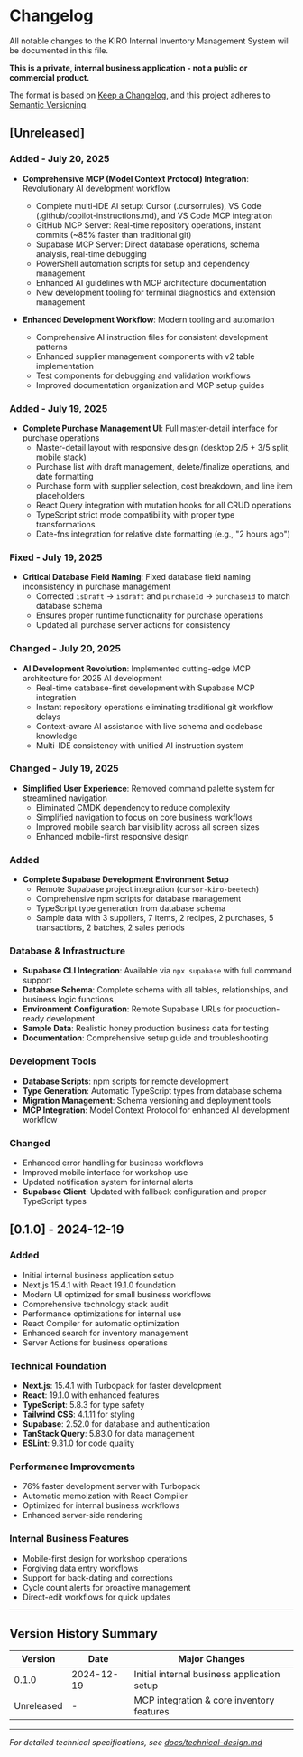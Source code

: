 # Changelog

All notable changes to the KIRO Internal Inventory Management System will be documented in this file.

**This is a private, internal business application - not a public or commercial product.**

The format is based on [Keep a Changelog](https://keepachangelog.com/en/1.0.0/),
and this project adheres to [Semantic Versioning](https://semver.org/spec/v2.0.0.html).

## [Unreleased]

### Added - July 20, 2025

- **Comprehensive MCP (Model Context Protocol) Integration**: Revolutionary AI development workflow
  - Complete multi-IDE AI setup: Cursor (.cursorrules), VS Code (.github/copilot-instructions.md), and VS Code MCP integration
  - GitHub MCP Server: Real-time repository operations, instant commits (~85% faster than traditional git)
  - Supabase MCP Server: Direct database operations, schema analysis, real-time debugging
  - PowerShell automation scripts for setup and dependency management
  - Enhanced AI guidelines with MCP architecture documentation
  - New development tooling for terminal diagnostics and extension management

- **Enhanced Development Workflow**: Modern tooling and automation
  - Comprehensive AI instruction files for consistent development patterns
  - Enhanced supplier management components with v2 table implementation
  - Test components for debugging and validation workflows
  - Improved documentation organization and MCP setup guides

### Added - July 19, 2025

- **Complete Purchase Management UI**: Full master-detail interface for purchase operations
  - Master-detail layout with responsive design (desktop 2/5 + 3/5 split, mobile stack)
  - Purchase list with draft management, delete/finalize operations, and date formatting
  - Purchase form with supplier selection, cost breakdown, and line item placeholders
  - React Query integration with mutation hooks for all CRUD operations
  - TypeScript strict mode compatibility with proper type transformations
  - Date-fns integration for relative date formatting (e.g., "2 hours ago")

### Fixed - July 19, 2025

- **Critical Database Field Naming**: Fixed database field naming inconsistency in purchase management
  - Corrected `isDraft` → `isdraft` and `purchaseId` → `purchaseid` to match database schema
  - Ensures proper runtime functionality for purchase operations
  - Updated all purchase server actions for consistency

### Changed - July 20, 2025

- **AI Development Revolution**: Implemented cutting-edge MCP architecture for 2025 AI development
  - Real-time database-first development with Supabase MCP integration
  - Instant repository operations eliminating traditional git workflow delays
  - Context-aware AI assistance with live schema and codebase knowledge
  - Multi-IDE consistency with unified AI instruction system

### Changed - July 19, 2025

- **Simplified User Experience**: Removed command palette system for streamlined navigation
  - Eliminated CMDK dependency to reduce complexity
  - Simplified navigation to focus on core business workflows
  - Improved mobile search bar visibility across all screen sizes
  - Enhanced mobile-first responsive design

### Added

- **Complete Supabase Development Environment Setup**
  - Remote Supabase project integration (`cursor-kiro-beetech`)
  - Comprehensive npm scripts for database management
  - TypeScript type generation from database schema
  - Sample data with 3 suppliers, 7 items, 2 recipes, 2 purchases, 5 transactions, 2 batches, 2 sales periods

### Database & Infrastructure

- **Supabase CLI Integration**: Available via `npx supabase` with full command support
- **Database Schema**: Complete schema with all tables, relationships, and business logic functions
- **Environment Configuration**: Remote Supabase URLs for production-ready development
- **Sample Data**: Realistic honey production business data for testing
- **Documentation**: Comprehensive setup guide and troubleshooting

### Development Tools

- **Database Scripts**: npm scripts for remote development
- **Type Generation**: Automatic TypeScript types from database schema
- **Migration Management**: Schema versioning and deployment tools
- **MCP Integration**: Model Context Protocol for enhanced AI development workflow

### Changed

- Enhanced error handling for business workflows
- Improved mobile interface for workshop use
- Updated notification system for internal alerts
- **Supabase Client**: Updated with fallback configuration and proper TypeScript types

## [0.1.0] - 2024-12-19

### Added

- Initial internal business application setup
- Next.js 15.4.1 with React 19.1.0 foundation
- Modern UI optimized for small business workflows
- Comprehensive technology stack audit
- Performance optimizations for internal use
- React Compiler for automatic optimization
- Enhanced search for inventory management
- Server Actions for business operations

### Technical Foundation

- **Next.js**: 15.4.1 with Turbopack for faster development
- **React**: 19.1.0 with enhanced features
- **TypeScript**: 5.8.3 for type safety
- **Tailwind CSS**: 4.1.11 for styling
- **Supabase**: 2.52.0 for database and authentication
- **TanStack Query**: 5.83.0 for data management
- **ESLint**: 9.31.0 for code quality

### Performance Improvements

- 76% faster development server with Turbopack
- Automatic memoization with React Compiler
- Optimized for internal business workflows
- Enhanced server-side rendering

### Internal Business Features

- Mobile-first design for workshop operations
- Forgiving data entry workflows
- Support for back-dating and corrections
- Cycle count alerts for proactive management
- Direct-edit workflows for quick updates

---

## Version History Summary

| Version    | Date       | Major Changes                               |
| ---------- | ---------- | ------------------------------------------- |
| 0.1.0      | 2024-12-19 | Initial internal business application setup |
| Unreleased | -          | MCP integration & core inventory features   |

---

_For detailed technical specifications, see [docs/technical-design.md](./docs/technical-design.md)_
